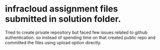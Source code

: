 # infracloud assignment files submitted in solution folder.

Tried to create private repository but faced few issues related to github authentication. so instead of spending time on that created public repo and committed the files using upload option directly.

